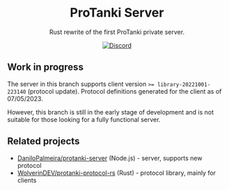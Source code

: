 <div align="center">

# ProTanki Server

Rust rewrite of the first ProTanki private server.

[![Discord](https://img.shields.io/discord/1001791048651120692?label=Discord&style=for-the-badge)](https://discord.gg/Jk8TFZpeZE)

</div>

## Work in progress

The server in this branch supports client version `>= library-20221001-223140` (protocol update).
Protocol definitions generated for the client as of 07/05/2023.

However, this branch is still in the early stage of development and is not suitable for those looking for a fully functional server.

## Related projects

- [DaniloPalmeira/protanki-server](https://github.com/DaniloPalmeira/protanki-server) (Node.js) - server, supports new protocol
- [WolverinDEV/protanki-protocol-rs](https://github.com/WolverinDEV/protanki-protocol-rs) (Rust) - protocol library, mainly for clients
